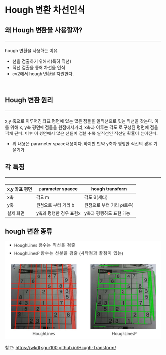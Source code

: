 # Hough 변환 차선인식


## 왜 Hough 변환을 사용할까? <hr>

hough 변환을 사용하는 이유
- 선을 검출하기 위해서(특히 직선)
- 직선 검출을 통해 차선을 인식
- cv2에서 hough 변환을 지원한다.

<br>

## Hough 변환 원리 <hr>
x,y 축으로 이루어진 좌표 평면에 있는 많은 점들을 일직선으로 잇는 직선을 찾는다. 이를 위해 x, y축 평면에 점들을 원점에서거리, x축과 이루는 각도 로 구성된 평면에 점을 찍게 된다. 이후 이 평면에서 많은 선들이 겹칠 수록 일직선인 직선일 확률이 높아진다.

- 위 내용은 parameter space내용이다. 하지만 만약 y축과 평행한 직선의 경우 기울기가

## 각 특징 <hr>

|x,y 좌표 평면|parameter spaece|hough transform|
|---|---|---|
|x축|각도 m |각도 θ(세타)|
|y축|원점으로 부터 거리 b|원점으로 부터 거리 ρ(로우)|
|실제 화면|y축과 평행한 경우 표현x|y축과 평행하도 표현 가능|

## hough 변환 종류 

<img src="./img/houghps.JPG">


참고: https://wkdtjsgur100.github.io/Hough-Transform/